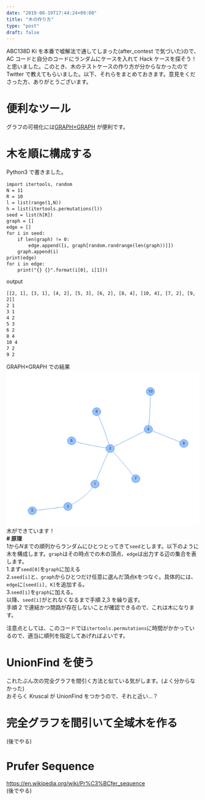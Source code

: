 ```yaml
---
date: "2019-08-19T17:44:24+09:00"
title: "木の作り方"
type: "post"
draft: false
---
```


ABC138D Ki を本番で嘘解法で通してしまった(after_contest で気づいた)ので、AC コードと自分のコードにランダムにケースを入れて Hack ケースを探そう！と思いました。このとき、木のテストケースの作り方が分からなかったので Twitter で教えてもらいました。以下、それらをまとめておきます。意見をくださった方、ありがとうございます。

# 便利なツール

グラフの可視化には[GRAPH×GRAPH](https://hello-world-494ec.firebaseapp.com/about.html) が便利です。

# 木を順に構成する

Python3 で書きました。

```
import itertools, random
N = 11
R = 10
l = list(range(1,N))
h = list(itertools.permutations(l))
seed = list(h[R])
graph = []
edge = []
for i in seed:
    if len(graph) != 0:
        edge.append([i, graph[random.randrange(len(graph))]])
    graph.append(i)
print(edge)
for i in edge:
    print("{} {}".format(i[0], i[1]))
```

output

```
[[2, 1], [3, 1], [4, 2], [5, 3], [6, 2], [8, 4], [10, 4], [7, 2], [9, 2]]
2 1
3 1
4 2
5 3
6 2
8 4
10 4
7 2
9 2
```

GRAPH×GRAPH での結果  
![](./p-1.png)  
木ができています！  
**# 原理**  
$1$から$N$までの順列からランダムにひとつとってきて`seed`とします。以下のように木を構成します。`graph`はその時点での木の頂点、`edge`は出力する辺の集合を表します。  
1.まず`seed[0]`を`graph`に加える  
2.`seed[i]`と、`graph`からひとつだけ任意に選んだ頂点`K`をつなぐ。具体的には、`edge`に`[seed[i], K]`を追加する。  
3.`seed[i]`を`graph`に加える。  
以降、`seed[i]`がとれなくなるまで手順 2,3 を繰り返す。  
手順 2 で連結かつ閉路が存在しないことが確認できるので、これは木になります。

注意点としては、このコードでは`itertools.permutations`に時間がかかっているので、適当に順列を指定してあげればよいです。

# UnionFind を使う

これたぶん次の完全グラフを間引く方法と似ている気がします。(よく分からなかった)  
おそらく Kruscal が UnionFind をつかうので、それと近い…？

# 完全グラフを間引いて全域木を作る

(後でやる)

# Prufer Sequence

https://en.wikipedia.org/wiki/Pr%C3%BCfer_sequence  
(後でやる)
